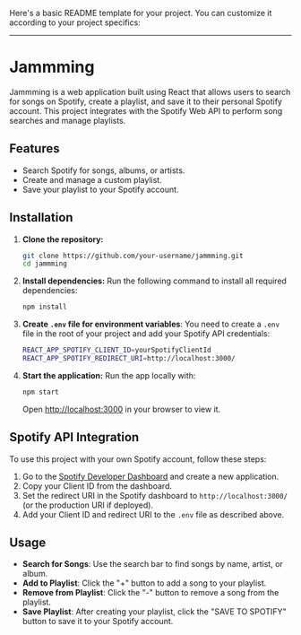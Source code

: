 Here's a basic README template for your project. You can customize it according to your project specifics:

---

# Jammming

Jammming is a web application built using React that allows users to search for songs on Spotify, create a playlist, and save it to their personal Spotify account. This project integrates with the Spotify Web API to perform song searches and manage playlists.

## Features
- Search Spotify for songs, albums, or artists.
- Create and manage a custom playlist.
- Save your playlist to your Spotify account.

## Installation

1. **Clone the repository:**
   ```bash
   git clone https://github.com/your-username/jammming.git
   cd jammming
   ```

2. **Install dependencies:**
   Run the following command to install all required dependencies:
   ```bash
   npm install
   ```

3. **Create `.env` file for environment variables**:
   You need to create a `.env` file in the root of your project and add your Spotify API credentials:
   ```bash
   REACT_APP_SPOTIFY_CLIENT_ID=yourSpotifyClientId
   REACT_APP_SPOTIFY_REDIRECT_URI=http://localhost:3000/
   ```

4. **Start the application:**
   Run the app locally with:
   ```bash
   npm start
   ```
   Open [http://localhost:3000](http://localhost:3000) in your browser to view it.

## Spotify API Integration

To use this project with your own Spotify account, follow these steps:
1. Go to the [Spotify Developer Dashboard](https://developer.spotify.com/dashboard/applications) and create a new application.
2. Copy your Client ID from the dashboard.
3. Set the redirect URI in the Spotify dashboard to `http://localhost:3000/` (or the production URI if deployed).
4. Add your Client ID and redirect URI to the `.env` file as described above.

## Usage

- **Search for Songs**: Use the search bar to find songs by name, artist, or album.
- **Add to Playlist**: Click the "+" button to add a song to your playlist.
- **Remove from Playlist**: Click the "-" button to remove a song from the playlist.
- **Save Playlist**: After creating your playlist, click the "SAVE TO SPOTIFY" button to save it to your Spotify account.
